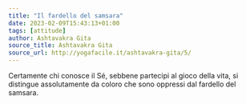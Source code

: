 ```yaml
---
title: "Il fardello del samsara"
date: 2023-02-09T15:43:13+01:00
tags: [attitude]
author: Ashtavakra Gita
source_title: Ashtavakra Gita
source_url: http://yogafacile.it/ashtavakra-gita/5/
---
```


Certamente chi conosce il Sé, sebbene partecipi al gioco della vita, si distingue assolutamente da coloro che sono oppressi dal fardello del samsara.
